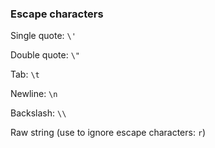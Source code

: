### Escape characters

Single quote: `\'`

Double quote: `\"`

Tab: `\t`

Newline: `\n`

Backslash: `\\`

Raw string (use to ignore escape characters: `r`)
